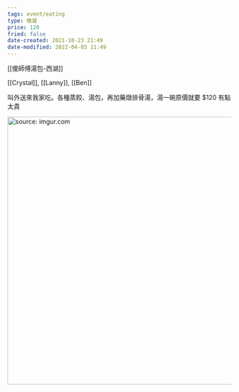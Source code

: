 ```yaml
---
tags: event/eating
type: 晚餐
price: 120
fried: false
date-created: 2021-10-23 21:49
date-modified: 2022-04-03 11:49
---
```


[[傻師傅湯包-西湖]]

[[Crystal]], [[Lanny]],  [[Ben]]

叫外送來我家吃。各種蒸餃、湯包，再加藥燉排骨湯，湯一碗原價就要 $120 有點太貴

<a href="https://imgur.com/gZmZ0GW"><img src="https://i.imgur.com/gZmZ0GW.jpg" title="source: imgur.com" width="600px"/></a>